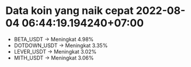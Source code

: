 # Data koin yang naik cepat 2022-08-04 06:44:19.194240+07:00

* BETA_USDT -> Meningkat 4.98%
* DOTDOWN_USDT -> Meningkat 3.35%
* LEVER_USDT -> Meningkat 3.02%
* MITH_USDT -> Meningkat 3.06%
